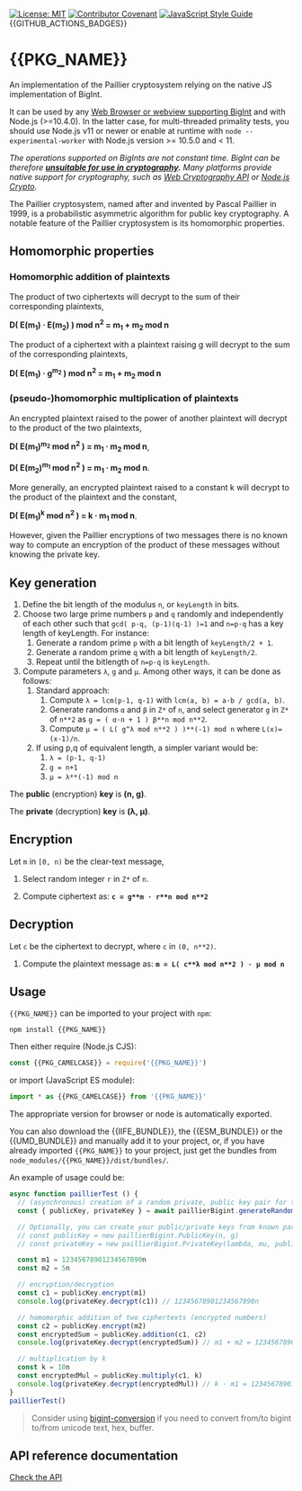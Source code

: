 [![License: MIT](https://img.shields.io/badge/License-MIT-yellow.svg)](https://opensource.org/licenses/MIT)
[![Contributor Covenant](https://img.shields.io/badge/Contributor%20Covenant-2.1-4baaaa.svg)](CODE_OF_CONDUCT.md)
[![JavaScript Style Guide](https://img.shields.io/badge/code_style-standard-brightgreen.svg)](https://standardjs.com)
{{GITHUB_ACTIONS_BADGES}}

# {{PKG_NAME}}

An implementation of the Paillier cryptosystem relying on the native JS implementation of BigInt. 

It can be used by any [Web Browser or webview supporting BigInt](https://developer.mozilla.org/en-US/docs/Web/JavaScript/Reference/Global_Objects/BigInt#Browser_compatibility) and with Node.js (>=10.4.0). In the latter case, for multi-threaded primality tests, you should use Node.js v11 or newer or enable at runtime with `node --experimental-worker` with Node.js version >= 10.5.0 and < 11.

_The operations supported on BigInts are not constant time. BigInt can be therefore **[unsuitable for use in cryptography](https://www.chosenplaintext.ca/articles/beginners-guide-constant-time-cryptography.html).** Many platforms provide native support for cryptography, such as [Web Cryptography API](https://w3c.github.io/webcrypto/) or [Node.js Crypto](https://nodejs.org/dist/latest/docs/api/crypto.html)._

The Paillier cryptosystem, named after and invented by Pascal Paillier in 1999, is a probabilistic asymmetric algorithm for public key cryptography. A notable feature of the Paillier cryptosystem is its homomorphic properties.

## Homomorphic properties

### Homomorphic addition of plaintexts

The product of two ciphertexts will decrypt to the sum of their corresponding plaintexts,

**D( E(m<sub>1</sub>) · E(m<sub>2</sub>) ) mod n<sup>2</sup> = m<sub>1</sub> + m<sub>2</sub> mod n**

The product of a ciphertext with a plaintext raising g will decrypt to the sum of the corresponding plaintexts,

**D( E(m<sub>1</sub>) · g<sup>m<sub>2</sub></sup> ) mod n<sup>2</sup> = m<sub>1</sub> + m<sub>2</sub> mod n**

### (pseudo-)homomorphic multiplication of plaintexts

An encrypted plaintext raised to the power of another plaintext will decrypt to the product of the two plaintexts,

**D( E(m<sub>1</sub>)<sup>m<sub>2</sub></sup> mod n<sup>2</sup> ) = m<sub>1</sub> · m<sub>2</sub> mod n**,

**D( E(m<sub>2</sub>)<sup>m<sub>1</sub></sup> mod n<sup>2</sup> ) = m<sub>1</sub> · m<sub>2</sub> mod n**.

More generally, an encrypted plaintext raised to a constant k will decrypt to the product of the plaintext and the
constant,

**D( E(m<sub>1</sub>)<sup>k</sup> mod n<sup>2</sup> ) = k · m<sub>1</sub> mod n**.

However, given the Paillier encryptions of two messages there is no known way to compute an encryption of the product of
these messages without knowing the private key.

## Key generation

1. Define the bit length of the modulus `n`, or `keyLength` in bits.
2. Choose two large prime numbers `p` and `q` randomly and independently of each other such that `gcd( p·q, (p-1)(q-1) )=1` and `n=p·q` has a key length of keyLength. For instance:
   1. Generate a random prime `p` with a bit length of `keyLength/2 + 1`.
   2. Generate a random prime `q` with a bit length of `keyLength/2`.
   3. Repeat until the bitlength of `n=p·q` is `keyLength`.
3. Compute parameters `λ`, `g` and `μ`. Among other ways, it can be done as follows:
   1. Standard approach:
      1. Compute `λ = lcm(p-1, q-1)` with `lcm(a, b) = a·b / gcd(a, b)`.
      2. Generate randoms `α` and `β` in `Z*` of `n`, and select generator `g` in `Z*` of `n**2` as `g = ( α·n + 1 ) β**n mod n**2`.
      3. Compute `μ = ( L( g^λ mod n**2 ) )**(-1) mod n` where `L(x)=(x-1)/n`.
   2. If using p,q of equivalent length, a simpler variant would be:
      1. `λ = (p-1, q-1)`
      2. `g = n+1`
      3. `μ = λ**(-1) mod n`
   
The **public** (encryption) **key** is **(n, g)**.

The **private** (decryption) **key** is **(λ, μ)**. 
  
## Encryption
Let `m` in `[0, n)` be the clear-text message,

1. Select random integer `r` in `Z*` of `n`.

2. Compute ciphertext as: **`c = g**m · r**n mod n**2`**

## Decryption
Let `c` be the ciphertext to decrypt, where `c` in `(0, n**2)`.

1. Compute the plaintext message as: **`m = L( c**λ mod n**2 ) · μ mod n`**

## Usage

`{{PKG_NAME}}` can be imported to your project with `npm`:

```console
npm install {{PKG_NAME}}
```

Then either require (Node.js CJS):

```javascript
const {{PKG_CAMELCASE}} = require('{{PKG_NAME}}')
```

or import (JavaScript ES module):

```javascript
import * as {{PKG_CAMELCASE}} from '{{PKG_NAME}}'
```

The appropriate version for browser or node is automatically exported.

You can also download the {{IIFE_BUNDLE}}, the {{ESM_BUNDLE}} or the {{UMD_BUNDLE}} and manually add it to your project, or, if you have already imported `{{PKG_NAME}}` to your project, just get the bundles from `node_modules/{{PKG_NAME}}/dist/bundles/`.

An example of usage could be:

```javascript
async function paillierTest () {
  // (asynchronous) creation of a random private, public key pair for the Paillier cryptosystem
  const { publicKey, privateKey } = await paillierBigint.generateRandomKeys(3072)

  // Optionally, you can create your public/private keys from known parameters
  // const publicKey = new paillierBigint.PublicKey(n, g)
  // const privateKey = new paillierBigint.PrivateKey(lambda, mu, publicKey)

  const m1 = 12345678901234567890n
  const m2 = 5n

  // encryption/decryption
  const c1 = publicKey.encrypt(m1)
  console.log(privateKey.decrypt(c1)) // 12345678901234567890n

  // homomorphic addition of two ciphertexts (encrypted numbers)
  const c2 = publicKey.encrypt(m2)
  const encryptedSum = publicKey.addition(c1, c2)
  console.log(privateKey.decrypt(encryptedSum)) // m1 + m2 = 12345678901234567895n

  // multiplication by k
  const k = 10n
  const encryptedMul = publicKey.multiply(c1, k)
  console.log(privateKey.decrypt(encryptedMul)) // k · m1 = 123456789012345678900n
}
paillierTest()
```

> Consider using [bigint-conversion](https://github.com/juanelas/bigint-conversion) if you need to convert from/to bigint to/from unicode text, hex, buffer.

## API reference documentation

[Check the API](./docs/API.md)
